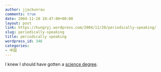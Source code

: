 ```yaml
---
author: jjackunrau
comments: true
date: 2004-11-20 10:47:00+00:00
layout: post
link: https://hungryj.wordpress.com/2004/11/20/periodically-speaking/
slug: periodically-speaking
title: periodically speaking
wordpress_id: 346
categories:
- 中国
---
```


I knew I should have gotten a [science degree](http://www.toshistation.com/funk/funk.htm).
